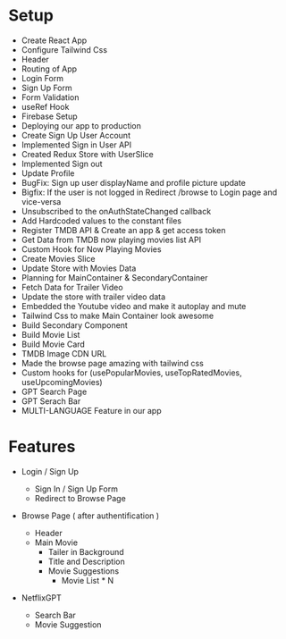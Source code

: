 # Setup

- Create React App
- Configure Tailwind Css
- Header
- Routing of App
- Login Form
- Sign Up Form
- Form Validation
- useRef Hook
- Firebase Setup
- Deploying our app to production
- Create Sign Up User Account
- Implemented Sign in User API
- Created Redux Store with UserSlice
- Implemented Sign out 
- Update Profile
- BugFix: Sign up user displayName and profile picture update
- Bigfix: If the user   is not logged in Redirect /browse to Login page and vice-versa
- Unsubscribed to the onAuthStateChanged callback
- Add Hardcoded values to the constant files
- Register TMDB API & Create an app & get access token
- Get Data from TMDB now playing movies list API
- Custom Hook for Now Playing Movies
- Create Movies Slice
- Update Store with Movies Data
- Planning for MainContainer & SecondaryContainer
- Fetch Data for Trailer Video
- Update the store with trailer video data
- Embedded the Youtube video and make it autoplay and mute
- Tailwind Css to make Main Container look awesome
- Build Secondary Component
- Build Movie List
- Build Movie Card
- TMDB Image CDN URL
- Made the browse page amazing with tailwind css
- Custom hooks for (usePopularMovies, useTopRatedMovies, useUpcomingMovies)
- GPT Search Page
- GPT Serach Bar 
- MULTI-LANGUAGE Feature in our app
# Features

- Login / Sign Up
    - Sign In / Sign Up Form
    - Redirect to Browse Page
- Browse Page ( after authentification )
    - Header
    - Main Movie
        - Tailer in Background    
        - Title and Description
        - Movie Suggestions
            - Movie List * N

- NetflixGPT
    - Search Bar
    - Movie Suggestion
